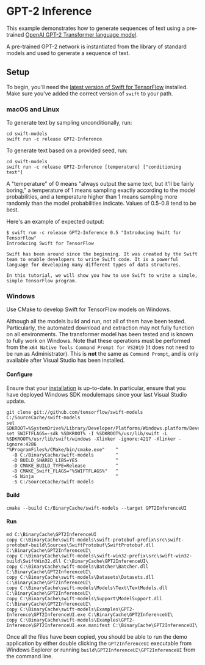 # GPT-2 Inference

This example demonstrates how to generate sequences of text using a
pre-trained
[OpenAI GPT-2 Transformer language model](https://github.com/openai/gpt-2).

A pre-trained GPT-2 network is instantiated from the library of standard models
and used to generate a sequence of text.

## Setup

To begin, you'll need the [latest version of Swift for
TensorFlow](https://github.com/tensorflow/swift/blob/master/Installation.md)
installed. Make sure you've added the correct version of `swift` to your path.

### macOS and Linux

To generate text by sampling unconditionally, run:

```console
cd swift-models
swift run -c release GPT2-Inference
```

To generate text based on a provided seed, run:

```console
cd swift-models
swift run -c release GPT2-Inference [temperature] ["conditioning text"]
```

A "temperature" of 0 means "always output the same text, but it'll be fairly
boring," a temperature of 1 means sampling exactly according to the model
probabilities, and a temperature higher than 1 means sampling more randomly
than the model probabilities indicate. Values of 0.5-0.8 tend to be best.

Here's an example of expected output:

```console
$ swift run -c release GPT2-Inference 0.5 "Introducing Swift for TensorFlow"
Introducing Swift for TensorFlow

Swift has been around since the beginning. It was created by the Swift team to enable developers to write Swift code. It is a powerful language for developing many different types of data structures.

In this tutorial, we will show you how to use Swift to write a simple, simple TensorFlow program.
```

### Windows

Use CMake to develop Swift for TensorFlow models on Windows.

Although all the models build and run, not all of them have been tested.  Particularly, the automated download and extraction may not fully function on all environments.  The transformer model has been tested and is known to fully work on Windows.  Note that these operations must be performed from the `x64 Native Tools Command Prompt for VS2019` (it does not need to be run as Administrator).  This is **not** the same as `Command Prompt`, and is only available after Visual Studio has been installed.

#### Configure

Ensure that your
[installation](https://github.com/tensorflow/swift/blob/master/Installation.md#installation-2)
is up-to-date. In particular, ensure that you have deployed Windows SDK
modulemaps since your last Visual Studio update.

```console
git clone git://github.com/tensorflow/swift-models C:/SourceCache/swift-models
set SDKROOT=%SystemDrive%/Library/Developer/Platforms/Windows.platform/Developer/SDKs/Windows.sdk
set SWIFTFLAGS=-sdk %SDKROOT% -I %SDKROOT%/usr/lib/swift -L %SDKROOT%/usr/lib/swift/windows -Xlinker -ignore:4217 -Xlinker -ignore:4286
"%ProgramFiles%/CMake/bin/cmake.exe"    ^
  -B C:/BinaryCache/swift-models        ^
  -D BUILD_SHARED_LIBS=YES              ^
  -D CMAKE_BUILD_TYPE=Release           ^
  -D CMAKE_Swift_FLAGS="%SWIFTFLAGS%"   ^
  -G Ninja                              ^
  -S C:/SourceCache/swift-models
```

#### Build

```console
cmake --build C:/BinaryCache/swift-models --target GPT2InferenceUI
```

#### Run

```console
md C:\BinaryCache\GPT2InferenceUI
copy C:\BinaryCache\swift-models\swift-protobuf-prefix\src\swift-protobuf-build\Sources\SwiftProtobuf\SwiftProtobuf.dll C:\BinaryCache\GPT2InferenceUI\
copy C:\BinaryCache\swift-models\swift-win32-prefix\src\swift-win32-build\SwiftWin32.dll C:\BinaryCache\GPT2InferenceUI\
copy C:\BinaryCache\swift-models\Batcher\Batcher.dll C:\BinaryCache\GPT2InferenceUI\
copy C:\BinaryCache\swift-models\Datasets\Datasets.dll C:\BinaryCache\GPT2InferenceUI\
copy C:\BinaryCache\swift-models\Models\Text\TextModels.dll C:\BinaryCache\GPT2InferenceUI\
copy C:\BinaryCache\swift-models\Support\ModelSupport.dll C:\BinaryCache\GPT2InferenceUI\
copy C:\BinaryCache\swift-models\Examples\GPT2-Inference\GPT2InferenceUI.exe C:\BinaryCache\GPT2InferenceUI\
copy C:\BinaryCache\swift-models\Examples\GPT2-Inference\GPT2InferenceUI.exe.manifest C:\BinaryCache\GPT2InferenceUI\
```

Once all the files have been copied, you should be able to run the demo
application by either double clicking the `GPT2InferenceUI` executable from
Windows Explorer or running `build\GPT2InferenceUI\GPT2InferenceUI` from the
command line.


